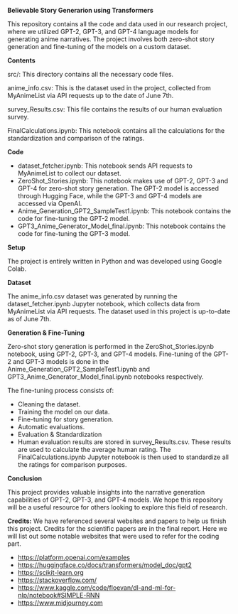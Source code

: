 **Believable Story Generarion using Transformers**

This repository contains all the code and data used in our research project, where we utilized GPT-2, GPT-3, and GPT-4 language models for generating anime narratives. The project involves both zero-shot story generation and fine-tuning of the models on a custom dataset.

**Contents**

src/: This directory contains all the necessary code files.

anime_info.csv: This is the dataset used in the project, collected from MyAnimeList via API requests up to the date of June 7th.

survey_Results.csv: This file contains the results of our human evaluation survey.

FinalCalculations.ipynb: This  notebook contains all the calculations for the standardization and comparison of the ratings.

**Code**

- dataset_fetcher.ipynb: This  notebook sends API requests to MyAnimeList to collect our dataset.
- ZeroShot_Stories.ipynb: This  notebook makes use of GPT-2, GPT-3 and GPT-4 for zero-shot story generation. The GPT-2 model is accessed through Hugging Face, while the GPT-3 and GPT-4 models are accessed via OpenAI.
- Anime_Generation_GPT2_SampleTest1.ipynb: This  notebook contains the code for fine-tuning the GPT-2 model.
- GPT3_Anime_Generator_Model_final.ipynb: This  notebook contains the code for fine-tuning the GPT-3 model.

**Setup**


The project is entirely written in Python and was developed using Google Colab.

**Dataset**

The anime_info.csv dataset was generated by running the dataset_fetcher.ipynb Jupyter notebook, which collects data from MyAnimeList via API requests. The dataset used in this project is up-to-date as of June 7th.

**Generation & Fine-Tuning**

Zero-shot story generation is performed in the ZeroShot_Stories.ipynb notebook, using GPT-2, GPT-3, and GPT-4 models. Fine-tuning of the GPT-2 and GPT-3 models is done in the Anime_Generation_GPT2_SampleTest1.ipynb and GPT3_Anime_Generator_Model_final.ipynb notebooks respectively.

The fine-tuning process consists of:

- Cleaning the dataset.
- Training the model on our data.
- Fine-tuning for story generation.
- Automatic evaluations.
- Evaluation & Standardization
- Human evaluation results are stored in survey_Results.csv. These results are used to calculate the average human rating. The FinalCalculations.ipynb Jupyter notebook is then used to standardize all the ratings for comparison purposes.


**Conclusion**

This project provides valuable insights into the narrative generation capabilities of GPT-2, GPT-3, and GPT-4 models. We hope this repository will be a useful resource for others looking to explore this field of research.

**Credits:**
We have referenced several websites and papers to help us finish this project. Credits for the scientific papers are in the final report.
Here we will list out some notable websites that were used to refer for the coding part.
- https://platform.openai.com/examples
- https://huggingface.co/docs/transformers/model_doc/gpt2
- https://scikit-learn.org
- https://stackoverflow.com/
- https://www.kaggle.com/code/floevan/dl-and-ml-for-nlp/notebook#SIMPLE-RNN
- https://www.midjourney.com
